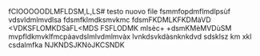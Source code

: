 fCIOOOOODLMFLDSM,L,LS# testo nuovo file
fsmmfopdmflmdlpsùf
vdsvldmlmvdlsa
fdsmfklmdksmvkmc
fdsmFKDMLKFKDMàVD
<VDKSFLOMKDSàFL<MDS
FSFLODMK	mlsèc+
+dsmKMèMVDùSM
mvpfldkmvklfmcpàavdslmlvdmlmvàx
lvnkdsvkdàsnknkdvd
sdsklsz km xkl csdalmfka
NJKNDSJKNòJKCSNDK
